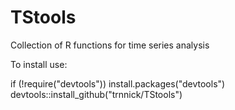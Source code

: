 TStools
=======

Collection of R functions for time series analysis

To install use:

if (!require("devtools"))
    install.packages("devtools")
devtools::install_github("trnnick/TStools")

